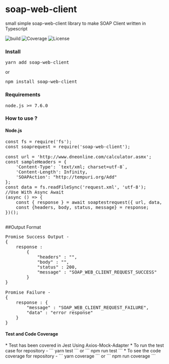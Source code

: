 # soap-web-client
small simple soap-web-client library to make SOAP Client written in Typescript

![build](https://github.com/yogeshjoshi/soap-web-client/workflows/build/badge.svg)
![Coverage](https://img.shields.io/badge/Code%20Coverage-93.75%25-green)
![License](https://img.shields.io/github/license/yogeshjoshi/soap-web-client)

<h3>Install</h3>
<pre>yarn add soap-web-client</pre> 
or
<pre>npm install soap-web-client</pre>

<h3>Requirements</h3>
<pre>node.js >= 7.6.0</pre>

<h3>How to use ?</h3>

<h4>Node.js</h4>

<pre>
const fs = require('fs');
const soaprequest = require('soap-web-client');

const url = 'http://www.dneonline.com/calculator.asmx';
const sampleHeaders = {
    'Content-Type': `text/xml; charset=utf-8`,
    'Content-Length': Infinity,
    'SOAPAction': "http://tempuri.org/Add"
};
const data = fs.readFileSync('request.xml', 'utf-8');
//Use With Async Await
(async () => {
    const { response } = await soaptestrequest({ url, data, headers : sampleHeaders});
    const {headers, body, status, message} = response;
})();

</pre>
##Output Format

<pre>
Promise Success Output - 
{
    response : 
        {
            "headers" : "",
            "body" : "",
            "status" : 200,
            "message" : "SOAP_WEB_CLIENT_REQUEST_SUCCESS"
        }
}

Promise Failure -
{
    response : {
        "message" : "SOAP_WEB_CLIENT_REQUEST_FAILURE",
        "data" : "error response"
    }
}
</pre>

<h4>Test and Code Coverage</h4>
* Test has been covered in Jest Using Axios-Mock-Adapter
* To run the test case for repository - ``` yarn test ``` or ``` npm run test ```
* To see the code coverage for repository - ``` yarn coverage ``` or ``` npm run coverage ```


